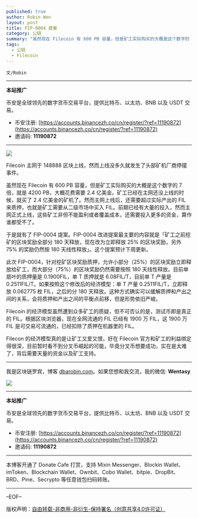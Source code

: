 ```yaml
---
published: true
author: Robin Wen
layout: post
title: FIP-0004 提案
category: 公链
summary: "虽然现在 Filecoin 有 600 PB 容量，但是矿工实际购买的大概是这个数字的 7 倍，就是 4200 PB，大概花费需要 2.4 亿美金。矿工已经在主网还没上线的时候，就买了 2.4 亿美金的矿机了。然而主网上线后，还需要超过实际产出的 FIL 来质押，也就是矿工需要从二级市场中买入 FIL。前期已经有大量的投入，然而主网正式上线，这些矿工非但不能盈利或者覆盖成本，还需要投入更多的资金，算作谁都受不了。Filecon 的经济模型真的是让矿工又爱又恨，好在 Filecoin 官方和矿工的利益绑定得很深，目前暂时看不到分叉币崛起的可能，毕竟分叉币想要成功，实在是太难了，背后需要天量的资金以及矿工支持。"
tags:
  - 公链
  - Filecoin
---
```


`文/Robin`

***

**本站推广**

币安是全球领先的数字货币交易平台，提供比特币、以太坊、BNB 以及 USDT 交易。

* 币安注册: [https://accounts.binancezh.co/cn/register/?ref=11190872](https://accounts.binancezh.co/cn/register/?ref=11190872)
* 邀请码: **11190872**

***

![](https://cdn.dbarobin.com/mebk5m1.png)

Filecoin 主网于 148888 区块上线，然而上线没多久就发生了头部矿机厂商停摆事件。

虽然现在 Filecoin 有 600 PB 容量，但是矿工实际购买的大概是这个数字的 7 倍，就是 4200 PB，大概花费需要 2.4 亿美金。矿工已经在主网还没上线的时候，就买了 2.4 亿美金的矿机了。然而主网上线后，还需要超过实际产出的 FIL 来质押，也就是矿工需要从二级市场中买入 FIL。前期已经有大量的投入，然而主网正式上线，这些矿工非但不能盈利或者覆盖成本，还需要投入更多的资金，算作谁都受不了。

于是就有了 FIP-0004 提案。FIP-0004 改进提案最主要的内容就是「矿工之前挖矿的区块奖励全部分 180 天释放，现在改为立即释放 25% 的区块奖励，另外 75% 的奖励仍然按 180 天线性释放」。这个提案预计下周更新。

此次 FIP-0004，针对挖矿区块奖励质押，允许小部分（25%）的区块奖励立即释放给矿工，而大部分（75%）的区块奖励仍然需要按照 180 天线性释放。目前单扇叶的质押量是 0.1900FIL，单 T 质押就是 6.08FIL/T，目前单 T 产量是 0.2511FIL/T。如果按照这个修改后的经济模型：单 T 产量 0.2511FIL/T，立即释放 0.062775 枚 FIL，之后的分 180 天释放。这种方式确实可以缓解质押和产出之间的关系，会将质押和产出之间的平衡点前移，但是形势依旧严峻。

Filecoin 的经济模型虽然遭到众多矿工的质疑，但不可否认的是，测试币即是真正的 FIL。根据区块浏览器，现在全网流通的 FIL 已经有 1900 万 FIL，这 1900 万 FIL 是可交易可流通的，已经扣除了质押在机器里的 FIL。

Filecon 的经济模型真的是让矿工又爱又恨，好在 Filecoin 官方和矿工的利益绑定得很深，目前暂时看不到分叉币崛起的可能，毕竟分叉币想要成功，实在是太难了，背后需要天量的资金以及矿工支持。

***

我是区块链罗宾，博客 [dbarobin.com](https://dbarobin.com/)。如果您想和我交流，我的微信: **Wentasy**

![](https://cdn.dbarobin.com/v4yywe2.png)

***

**本站推广**

币安是全球领先的数字货币交易平台，提供比特币、以太坊、BNB 以及 USDT 交易。

* 币安注册: [https://accounts.binancezh.co/cn/register/?ref=11190872](https://accounts.binancezh.co/cn/register/?ref=11190872)
* 邀请码: **11190872**

***

本博客开通了 Donate Cafe 打赏，支持 Mixin Messenger、Blockin Wallet、imToken、Blockchain Wallet、Ownbit、Cobo Wallet、bitpie、DropBit、BRD、Pine、Secrypto 等任意钱包扫码转账。

<center>
    <div class="--donate-button"
         data-button-id="f8b9df0d-af9a-460d-8258-d3f435445075"
    ></div>
</center>

***

–EOF–

版权声明：[自由转载-非商用-非衍生-保持署名（创意共享4.0许可证）](http://creativecommons.org/licenses/by-nc-nd/4.0/deed.zh)
